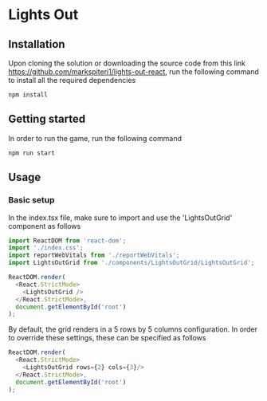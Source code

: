 # Lights Out

## Installation

Upon cloning the solution or downloading the source code from this link https://github.com/markspiteri1/lights-out-react, run the following command to install all the required dependencies
```
npm install
```

## Getting started

In order to run the game, run the following command

```
npm run start
```

## Usage

### Basic setup

In the index.tsx file, make sure to import and use the 'LightsOutGrid' component as follows

```javascript
import ReactDOM from 'react-dom';
import './index.css';
import reportWebVitals from './reportWebVitals';
import LightsOutGrid from './components/LightsOutGrid/LightsOutGrid';

ReactDOM.render(
  <React.StrictMode>
    <LightsOutGrid />
  </React.StrictMode>,
  document.getElementById('root')
);
```
By default, the grid renders in a 5 rows by 5 columns configuration. In order to override these settings, these can be specified as follows

```javascript
ReactDOM.render(
  <React.StrictMode>
    <LightsOutGrid rows={2} cols={3}/>
  </React.StrictMode>,
  document.getElementById('root')
);

```
